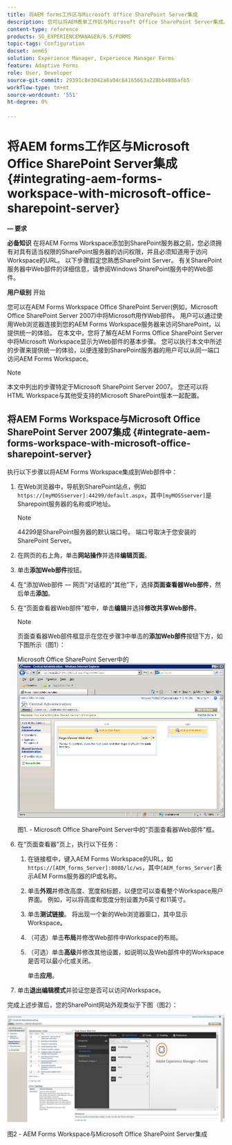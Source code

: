 ```yaml
---
title: 将AEM forms工作区与Microsoft Office SharePoint Server集成
description: 您可以将AEM表单工作区与Microsoft Office SharePoint Server集成。
content-type: reference
products: SG_EXPERIENCEMANAGER/6.5/FORMS
topic-tags: Configuration
docset: aem65
solution: Experience Manager, Experience Manager Forms
feature: Adaptive Forms
role: User, Developer
source-git-commit: 29391c8e3042a8a04c64165663a228bb4886afb5
workflow-type: tm+mt
source-wordcount: '551'
ht-degree: 0%

---
```


# 将AEM forms工作区与Microsoft Office SharePoint Server集成{#integrating-aem-forms-workspace-with-microsoft-office-sharepoint-server}

**— 要求**

**必备知识**
在将AEM Forms Workspace添加到SharePoint服务器之前，您必须拥有对具有适当权限的SharePoint服务器的访问权限，并且必须知道用于访问Workspace的URL。 以下步骤假定您熟悉SharePoint Server。 有关SharePoint服务器中Web部件的详细信息，请参阅Windows SharePoint服务中的Web部件。

**用户级别**
开始

您可以在AEM Forms Workspace Office SharePoint Server(例如，Microsoft Office SharePoint Server 2007)中将Microsoft用作Web部件。 用户可以通过使用Web浏览器连接到您的AEM Forms Workspace服务器来访问SharePoint，以提供统一的体验。 在本文中，您将了解在AEM Forms Office SharePoint Server中将Microsoft Workspace显示为Web部件的基本步骤。 您可以执行本文中所述的步骤来提供统一的体验，以便连接到SharePoint服务器的用户可以从同一端口访问AEM Forms Workspace。

>[!NOTE]
>
>本文中列出的步骤特定于Microsoft SharePoint Server 2007。 您还可以将HTML Workspace与其他受支持的Microsoft SharePoint版本一起配置。

## 将AEM Forms Workspace与Microsoft Office SharePoint Server 2007集成 {#integrate-aem-forms-workspace-with-microsoft-office-sharepoint-server}

执行以下步骤以将AEM Forms Workspace集成到Web部件中：

1. 在Web浏览器中，导航到SharePoint站点，例如`https://[myMOSSserver]:44299/default.aspx`，其中`[myMOSSserver]`是Sharepoint服务器的名称或IP地址。

   >[!NOTE]
   >
   >44299是SharePoint服务器的默认端口号。 端口号取决于您安装的SharePoint Server。

1. 在网页的右上角，单击&#x200B;**网站操作**&#x200B;并选择&#x200B;**编辑页面**。
1. 单击&#x200B;**添加Web部件**&#x200B;按钮。
1. 在“添加Web部件 — 网页”对话框的“其他”下，选择&#x200B;**页面查看器Web部件**，然后单击&#x200B;**添加**。
1. 在“页面查看器Web部件”框中，单击&#x200B;**编辑**&#x200B;并选择&#x200B;**修改共享Web部件**。

   >[!NOTE]
   >
   >页面查看器Web部件框显示在您在步骤3中单击的&#x200B;**添加Web部件**&#x200B;按钮下方，如下图所示（图1）：

   Microsoft Office SharePoint Server中的![页面查看器Web部件框。](assets/page-viewer-web-part-box-in-microsoft-office-sharepoint-server.png)

   图1. - Microsoft Office SharePoint Server中的“页面查看器Web部件”框。

1. 在“页面查看器”页上，执行以下任务：

   1. 在链接框中，键入AEM Forms Workspace的URL，如`https://[AEM_forms_Server]:8080/lc/ws`，其中`[AEM_forms_Server]`表示AEM Forms服务器的IP或名称。
   1. 单击&#x200B;**外观**&#x200B;并修改高度、宽度和标题，以便您可以查看整个Workspace用户界面。 例如，可以将高度和宽度分别设置为6英寸和11英寸。
   1. 单击&#x200B;**测试链接**。 将出现一个新的Web浏览器窗口，其中显示Workspace。
   1. （可选）单击&#x200B;**布局**&#x200B;并修改Web部件中Workspace的布局。
   1. （可选）单击&#x200B;**高级**&#x200B;并修改其他设置，如说明以及Web部件中的Workspace是否可以最小化或关闭。

      单击&#x200B;**应用**。

1. 单击&#x200B;**退出编辑模式**&#x200B;并验证您是否可以访问Workspace。

完成上述步骤后，您的SharePoint网站外观类似于下图（图2）：

![AEM Forms Workspace与Microsoft Office SharePoint Server集成](assets/aem-forms-workspace.jpg)

图2 - AEM Forms Workspace与Microsoft Office SharePoint Server集成
